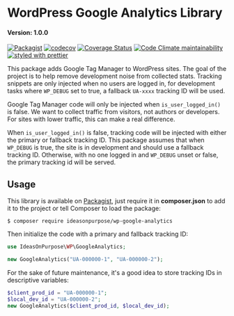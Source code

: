 # WordPress Google Analytics Library

#### Version: 1.0.0

[![Packagist](https://badgen.net/packagist/v/ideasonpurpose/wp-google-analytics)](https://packagist.org/packages/ideasonpurpose/wp-google-analytics)
[![codecov](https://codecov.io/gh/ideasonpurpose/wp-google-analytics/branch/master/graph/badge.svg)](https://codecov.io/gh/ideasonpurpose/wp-google-analytics)
[![Coverage Status](https://coveralls.io/repos/github/ideasonpurpose/wp-google-analytics/badge.svg)](https://coveralls.io/github/ideasonpurpose/wp-google-analytics)
[![Code Climate maintainability](https://img.shields.io/codeclimate/maintainability/ideasonpurpose/wp-google-analytics)](https://codeclimate.com/github/ideasonpurpose/wp-google-analytics)
[![styled with prettier](https://img.shields.io/badge/styled_with-prettier-ff69b4.svg)](https://github.com/prettier/prettier)

This package adds Google Tag Manager to WordPress sites. The goal of the project is to help remove development noise from collected stats. Tracking snippets are only injected when no users are logged in, for development tasks where `WP_DEBUG` set to true, a fallback `UA-xxxx` tracking ID will be used.

Google Tag Manager code will only be injected when `is_user_logged_in()` is false. We want to collect traffic from visitors, not authors or developers. For sites with lower traffic, this can make a real difference.

When `is_user_logged_in()` is false, tracking code will be injected with either the primary or fallback tracking ID. This package assumes that when `WP_DEBUG` is true, the site is in development and should use a fallback tracking ID. Otherwise, with no one logged in and `WP_DEBUG` unset or false, the primary tracking id will be served.

## Usage

This library is available on [Packagist](https://packagist.org/packages/ideasonpurpose/wp-google-analytics), just require it in **composer.json** to add it to the project or tell Composer to load the package:

```
$ composer require ideasonpurpose/wp-google-analytics
```

Then initialize the code with a primary and fallback tracking ID:

```php
use IdeasOnPurpose\WP\GoogleAnalytics;

new GoogleAnalytics("UA-000000-1", "UA-000000-2");
```

For the sake of future maintenance, it's a good idea to store tracking IDs in descriptive variables:

```php
$client_prod_id = "UA-000000-1";
$local_dev_id = "UA-000000-2";
new GoogleAnalytics($client_prod_id, $local_dev_id);
```
